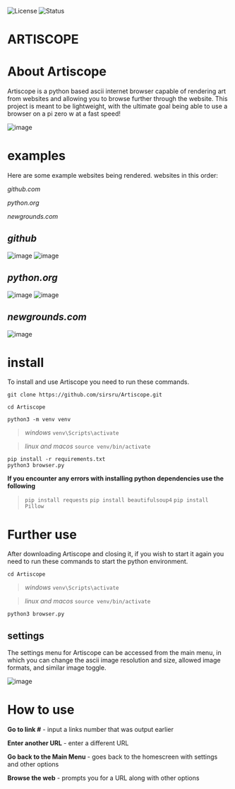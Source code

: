 ![License](https://img.shields.io/badge/license-MIT-blue.svg) ![Status](https://img.shields.io/badge/Stable-green.svg)

**ARTISCOPE**
======================
**About Artiscope**
======================
Artiscope is a python based ascii internet browser capable of rendering art from websites and allowing you to browse further through the website. This project is meant to be lightweight, with the ultimate goal being able to use a browser on a pi zero w at a fast speed!

![image](https://github.com/user-attachments/assets/bb35d689-9d4a-49d1-a516-6e8a018628ab)


**examples**
======================
Here are some example websites being rendered.
websites in this order:

*github.com*

*python.org*

*newgrounds.com*

***github***
-------------------
![image](https://github.com/user-attachments/assets/2b1ccce0-c19d-492e-9aa5-fa0183bdd2c7)
![image](https://github.com/user-attachments/assets/eaa1fd75-92dd-4f68-928d-3ee7ae229ae7)



***python.org***
---------------------
![image](https://github.com/user-attachments/assets/4879321e-7eab-43c8-ac4b-12998aadbd1b)
![image](https://github.com/user-attachments/assets/4363a0d5-f0a2-44d2-b398-aa235caff0e2)



***newgrounds.com***
---------------------
![image](https://github.com/user-attachments/assets/13237c89-90a2-4e64-ab5f-372c1c82200f)


**install**
===============

To install and use Artiscope you need to run these commands.
```
git clone https://github.com/sirsru/Artiscope.git

cd Artiscope

python3 -m venv venv
```
>*windows*
>`venv\Scripts\activate`

>*linux and macos*
>`source venv/bin/activate`

```
pip install -r requirements.txt
python3 browser.py
```

**If you encounter any errors with installing python dependencies use the following**

>`pip install requests`
`pip install beautifulsoup4`
`pip install Pillow`


**Further use**
==========================
After downloading Artiscope and closing it, if you wish to start it again you need to run these commands to start the python environment.

```
cd Artiscope
```
>*windows*
>`venv\Scripts\activate`

>*linux and macos*
>`source venv/bin/activate`

```
python3 browser.py
```


**settings**
----------------------
The settings menu for Artiscope can be accessed from the main menu, in which you can change the ascii image resolution and size, allowed image formats, and similar image toggle.

![image](https://github.com/user-attachments/assets/f04666f0-103f-4af8-baba-f788c8c8a40a)

**How to use**
======================
**Go to link #** - input a links number that was output earlier

**Enter another URL** - enter a different URL

**Go back to the Main Menu** - goes back to the homescreen with settings and other options

**Browse the web** - prompts you for a URL along with other options


